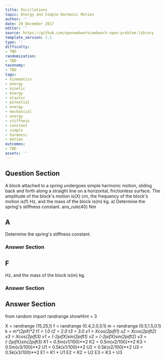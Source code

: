 ```yaml
---
title: Oscillations
topic: Energy and Simple Harmonic Motion
author: ''
date: 29 December 2017
editor: ''
source: https://github.com/openwebwork/webwork-open-problem-library
template_version: 1.1
type: ''
difficulty:
- TBD
randomization:
- TBD
taxonomy:
- TBD
tags:
- kinematics
- energy
- kinetic
- energy
- elastic
- potential
- energy
- mechanical
- energy
- stiffness
- constant
- simple
- harmonic
- motion
outcomes:
- TBD
assets: ''
---
```


## Question Section 

A block attached to a spring undergoes simple harmonic motion, sliding back and forth along a straight line on a horizontal, frictionless surface. The amplitude of the block's motion is(X) cm, the frequency of the block's motion is(f) Hz, and the mass of the block is(m) kg.
a) Determine the spring's stiffness constant.
ans_rule(40) Nm

## A
Determine the spring's stiffness constant.
### Answer Section
## F
Hz, and the mass of the block is(m) kg.
### Answer Section


## Answer Section

from random import randrange
showHint = 3

X = randrange (15,25,1)
f = randrange (0.4,2.0,0.1)
m = randrange (0.5,1.5,0.1)
k = m*(2*pi*f)**2
t1 = 1.0
t2 = 2.0
t3 = 3.0
x1 = X*cos(2*pi*f*t1)
x2 = X*cos(2*pi*f*t2)
x3 = X*cos(2*pi*f*t3)
v1 = (-2*pi*f*X)*sin(2*pi*f*t1)
v2 = (-2*pi*f*X)*sin(2*pi*f*t2)
v3 = (-2*pi*f*X)*sin(2*pi*f*t3)
K1 = 0.5*m*(v1/100)**2
K2 = 0.5*m*(v2/100)**2
K3 = 0.5*m*(v3/100)**2
U1 = 0.5*k*(x1/100)**2
U2 = 0.5*k*(x2/100)**2
U3 = 0.5*k*(x3/100)**2
E1 = K1 + U1
E2 = K2 + U2
E3 = K3 + U3